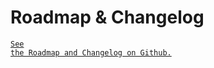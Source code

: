 # <a name="changelog"></a>Roadmap & Changelog

<a href="https://github.com/kengz/aiva/blob/master/docs/CHANGELOG.md" target="_blank"><code>See the Roadmap and Changelog on Github.</code></a>
